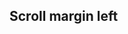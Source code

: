## Scroll margin left

<!-- <values.scrollMarginLeft> -->
<!-- </values.scrollMarginLeft> -->

<!-- <variants.scrollMarginLeft> -->
<!-- </variants.scrollMarginLeft> -->
